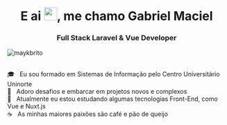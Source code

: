 <h1 align="center">E ai <img src="https://raw.githubusercontent.com/kaueMarques/kaueMarques/master/hi.gif" width="30px">, me chamo Gabriel Maciel</h1>
<h3 align="center">Full Stack Laravel & Vue Developer</h3>
<p align="left"> <img src="https://komarev.com/ghpvc/?username=gabrielwkv" alt="maykbrito" /> </p>

<br/> :mortar_board: &nbsp; Eu sou formado em Sistemas de Informação pelo Centro Universitário Uninorte
<br/> :seat: &nbsp; Adoro desafios e embarcar em projetos novos e complexos
<br/> :green_heart: &nbsp; Atualmente eu estou estudando algumas tecnologias Front-End, como Vue e Nuxt.js
<br/> :coffee: &nbsp; As minhas maiores paixões são café e pão de queijo

